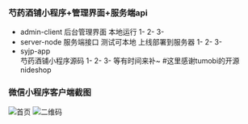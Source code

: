 ### 芍药酒铺小程序+管理界面+服务端api
+ admin-client 
	后台管理界面 本地运行
	1-
	2-
	3-
+ server-node 
	服务端接口 测试可本地 上线部署到服务器
	1-
	2-
	3-
+ syjp-app       
	芍药酒铺小程序源码
	1-
	2-
	3-
	等有时间来补~
#这里感谢tumobi的开源nideshop

### 微信小程序客户端截图
![首页](http://p5omaf0y4.bkt.clouddn.com/syjp-home-github.png?imageView2/0/format/jpg/q/85|imageslim)
![二维码](http://p5omaf0y4.bkt.clouddn.com/gh_5d9016a8f227_1280.jpg?imageView2/0/format/jpg/q/85|imageslim)
